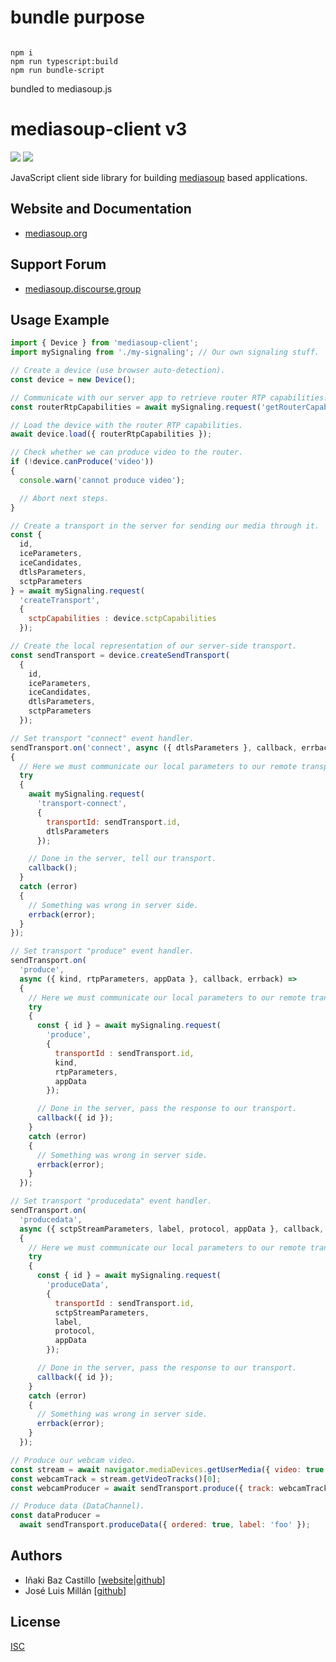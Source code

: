 # bundle purpose
```

npm i
npm run typescript:build
npm run bundle-script
```
bundled to mediasoup.js

# mediasoup-client v3

[![][npm-shield-mediasoup-client]][npm-mediasoup-client]
[![][travis-ci-shield-mediasoup-client]][travis-ci-mediasoup-client]

JavaScript client side library for building [mediasoup][mediasoup-website] based applications.


## Website and Documentation

* [mediasoup.org][mediasoup-website]


## Support Forum

* [mediasoup.discourse.group][mediasoup-discourse]


## Usage Example

```js
import { Device } from 'mediasoup-client';
import mySignaling from './my-signaling'; // Our own signaling stuff.

// Create a device (use browser auto-detection).
const device = new Device();

// Communicate with our server app to retrieve router RTP capabilities.
const routerRtpCapabilities = await mySignaling.request('getRouterCapabilities');

// Load the device with the router RTP capabilities.
await device.load({ routerRtpCapabilities });

// Check whether we can produce video to the router.
if (!device.canProduce('video'))
{
  console.warn('cannot produce video');

  // Abort next steps.
}

// Create a transport in the server for sending our media through it.
const { 
  id, 
  iceParameters, 
  iceCandidates, 
  dtlsParameters,
  sctpParameters
} = await mySignaling.request(
  'createTransport',
  {
    sctpCapabilities : device.sctpCapabilities
  });

// Create the local representation of our server-side transport.
const sendTransport = device.createSendTransport(
  {
    id, 
    iceParameters, 
    iceCandidates, 
    dtlsParameters,
    sctpParameters
  });

// Set transport "connect" event handler.
sendTransport.on('connect', async ({ dtlsParameters }, callback, errback) =>
{
  // Here we must communicate our local parameters to our remote transport.
  try
  {
    await mySignaling.request(
      'transport-connect',
      {
        transportId: sendTransport.id,
        dtlsParameters
      });

    // Done in the server, tell our transport.
    callback();
  }
  catch (error)
  {
    // Something was wrong in server side.
    errback(error);
  }
});

// Set transport "produce" event handler.
sendTransport.on(
  'produce',
  async ({ kind, rtpParameters, appData }, callback, errback) =>
  {
    // Here we must communicate our local parameters to our remote transport.
    try
    {
      const { id } = await mySignaling.request(
        'produce',
        { 
          transportId : sendTransport.id,
          kind,
          rtpParameters,
          appData
        });

      // Done in the server, pass the response to our transport.
      callback({ id });
    }
    catch (error)
    {
      // Something was wrong in server side.
      errback(error);
    }
  });

// Set transport "producedata" event handler.
sendTransport.on(
  'producedata',
  async ({ sctpStreamParameters, label, protocol, appData }, callback, errback) =>
  {
    // Here we must communicate our local parameters to our remote transport.
    try
    {
      const { id } = await mySignaling.request(
        'produceData',
        { 
          transportId : sendTransport.id,
          sctpStreamParameters,
          label,
          protocol,
          appData
        });

      // Done in the server, pass the response to our transport.
      callback({ id });
    }
    catch (error)
    {
      // Something was wrong in server side.
      errback(error);
    }
  });

// Produce our webcam video.
const stream = await navigator.mediaDevices.getUserMedia({ video: true });
const webcamTrack = stream.getVideoTracks()[0];
const webcamProducer = await sendTransport.produce({ track: webcamTrack });

// Produce data (DataChannel).
const dataProducer =
  await sendTransport.produceData({ ordered: true, label: 'foo' });
```


## Authors

* Iñaki Baz Castillo [[website](https://inakibaz.me)|[github](https://github.com/ibc/)]
* José Luis Millán [[github](https://github.com/jmillan/)]


## License

[ISC](./LICENSE)




[mediasoup-website]: https://mediasoup.org
[mediasoup-discourse]: https://mediasoup.discourse.group
[npm-shield-mediasoup-client]: https://img.shields.io/npm/v/mediasoup-client.svg
[npm-mediasoup-client]: https://npmjs.org/package/mediasoup-client
[travis-ci-shield-mediasoup-client]: https://travis-ci.com/versatica/mediasoup-client.svg?branch=master
[travis-ci-mediasoup-client]: https://travis-ci.com/versatica/mediasoup-client
